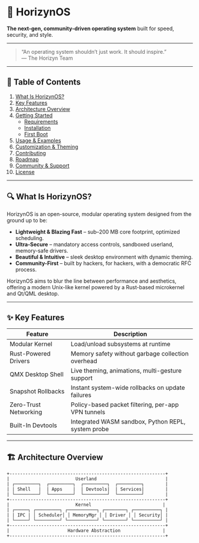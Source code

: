 # 🚀 HorizynOS

**The next-gen, community-driven operating system** built for speed, security, and style.

---

> “An operating system shouldn’t just work. It should inspire.”  
> ― The Horizyn Team

---

## 📖 Table of Contents

1. [What Is HorizynOS?](#-what-is-horizynos)  
2. [Key Features](#-key-features)  
3. [Architecture Overview](#-architecture-overview)  
4. [Getting Started](#-getting-started)  
   - [Requirements](#requirements)  
   - [Installation](#installation)  
   - [First Boot](#first-boot)  
5. [Usage & Examples](#-usage--examples)  
6. [Customization & Theming](#-customization--theming)  
7. [Contributing](#-contributing)  
8. [Roadmap](#-roadmap)  
9. [Community & Support](#-community--support)  
10. [License](#-license)  

---

## 🔍 What Is HorizynOS?

HorizynOS is an open-source, modular operating system designed from the ground up to be:

- **Lightweight & Blazing Fast** – sub–200 MB core footprint, optimized scheduling.  
- **Ultra-Secure** – mandatory access controls, sandboxed userland, memory-safe drivers.  
- **Beautiful & Intuitive** – sleek desktop environment with dynamic theming.  
- **Community-First** – built by hackers, for hackers, with a democratic RFC process.

HorizynOS aims to blur the line between performance and aesthetics, offering a modern Unix-like kernel powered by a Rust-based microkernel and Qt/QML desktop.

---

## ✨ Key Features

| Feature                 | Description                                          |
|-------------------------|------------------------------------------------------|
| Modular Kernel          | Load/unload subsystems at runtime                    |
| Rust-Powered Drivers    | Memory safety without garbage collection overhead    |
| QMX Desktop Shell       | Live theming, animations, multi-gesture support      |
| Snapshot Rollbacks      | Instant system-wide rollbacks on update failures     |
| Zero-Trust Networking   | Policy-based packet filtering, per-app VPN tunnels   |
| Built-In Devtools       | Integrated WASM sandbox, Python REPL, system probe  |

---

## 🏗 Architecture Overview

```text
+-----------------------------------------------------------+
|                         Userland                          |
| ┌─────────┐  ┌─────────┐  ┌─────────┐  ┌─────────┐        |
| | Shell   |  | Apps    |  | Devtools|  | Services|        |
| └─────────┘  └─────────┘  └─────────┘  └─────────┘        |
+-----------------------------------------------------------+
|                         Kernel                           |
| ┌─────┐ ┌─────────┐ ┌───────────┐ ┌────────┐ ┌──────────┐ |
| | IPC | │ Scheduler│ │ MemoryMgr │ │ Driver │ │ Security│ |
| └─────┘ └─────────┘ └───────────┘ └────────┘ └──────────┘ |
+-----------------------------------------------------------+
|                      Hardware Abstraction                |
+-----------------------------------------------------------+
